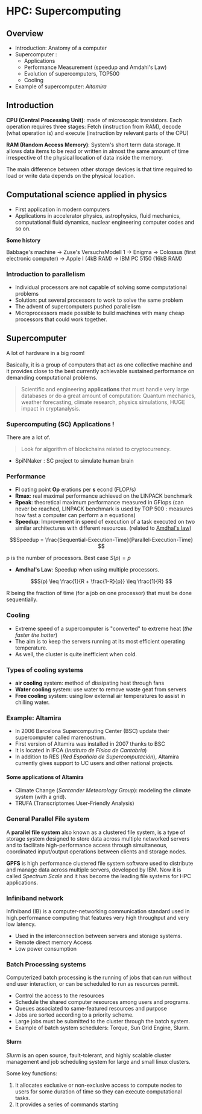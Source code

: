 # HPC: Supercomputing

## Overview

- Introduction: Anatomy of a computer
- Supercomputer :
  - Applications
  - Performance Measurement (speedup and Amdahl's Law)
  - Evolution of supercomputers, TOP500
  - Cooling
- Example of supercomputer: _Altamira_

## Introduction

**CPU (Central Processing Unit)**: made of microscopic transistors. Each operation requires three stages: Fetch (instruction from RAM), decode (what operation is) and execute (instruction by relevant parts of the CPU)

**RAM (Random Access Memory)**: System's short term data storage. It allows data items to be read or written in almost the same amount of time irrespective of the physical location of data inside the memory.

The main difference between other storage devices is that time required to load or write data depends on the physical location.

## Computational science applied in physics

- First application in modern computers
- Applications in accelerator physics, astrophysics, fluid mechanics, computational fluid dynamics, nuclear engineering computer codes and so on.

**Some history**

Babbage's machine $\rightarrow$ Zuse's VersuchsModell 1 $\rightarrow$ Enigma $\rightarrow$ Colossus (first electronic computer) $\rightarrow$ Apple I (4kB RAM) $\rightarrow$ IBM PC 5150 (16kB RAM)

### Introduction to parallelism

- Individual processors are not capable of solving some computational problems
- Solution: put several processors to work to solve the same problem
- The advent of supercomputers pushed parallelism
- Microprocessors made possible to build machines with many cheap processors that could work together.

## Supercomputer

A lot of hardware in a big room!

Basically, it is a group of computers that act as one collective machine and it provides close to the best currently achievable sustained performance on demanding computational problems.

> Scientific and engineering **applications** that must handle very large databases or do a great amount of computation: Quantum mechanics, weather forecasting, climate research, physics simulations, HUGE impact in cryptanalysis.

### Supercomputing (SC) Applications !

There are a lot of.

> Look for algorithm of blockchains related to cryptocurrency.

- SpiNNaker : SC project to simulate human brain

### Performance

- **Fl** oating point **Op** erations per **s** econd (FLOP/s)
- **Rmax**: real maximal performance achieved on the LINPACK benchmark
- **Rpeak**: theoretical maximum performance measured in GFlops (can never be reached, LINPACK benchmark is used by TOP 500 : measures how fast a computer can perform a n equations)
- **Speedup**: Improvement in speed of execution of a task executed on two similar architectures with different resources. (related to [Amdhal's law](https://www.sciencedirect.com/topics/computer-science/amdahls-law))

$$Speedup = \frac{Sequential-Execution-Time}{Parallel-Execution-Time} $$

p is the number of processors. Best case $S(p) = p$

- **Amdhal's Law**: Speedup when using multiple processors.

$$S(p) \leq \frac{1}{R + \frac{1-R}{p}} \leq \frac{1}{R} $$

R being the fraction of time (for a job on one processor) that must be done sequentially.

### Cooling

- Extreme speed of a supercomputer is "converted" to extreme heat (_the faster the hotter_)
- The aim is to keep the servers running at its most efficient operating temperature.
- As well, the cluster is quite inefficient when cold.

### Types of cooling systems

- **air cooling** system: method of dissipating heat through fans
- **Water cooling** system: use water to remove waste geat from servers
- **Free cooling** system: using low external air temperatures to assist in chilling water.

### Example: Altamira
- In 2006 Barcelona Supercomputing Center (BSC) update their supercomputer called marenostrum.
- First version of Altamira was installed in 2007 thanks to BSC
- It is located in IFCA (_Instituto de Física de Cantabria_)
- In addition to RES (_Red Española de Supercomputación_), Altamira currently gives support to UC users and other national projects.

#### Some applications of Altamira
- Climate Change (_Santander Meteorology Group_): modeling the climate system (with a grid).
- TRUFA (Transcriptomes User-Friendly Analysis)

### General Parallel File system
A **parallel file system** also known as a clustered file system, is a type of storage system designed to store data across multiple networked servers and to facilitate high-performance access through simultaneous, coordinated input/output operations between clients and storage nodes.

**GPFS** is high performance clustered file system software used to distribute and manage data across multiple servers, developed by IBM. Now it is called _Spectrum Scale_ and it has become the leading file systems for HPC applications.

### Infiniband network

Infiniband (IB) is a computer-networking communication standard used in high.performance computing that features very high throughput and very low latency.

- Used in the interconnection between servers and storage systems.
- Remote direct memory Access
- Low power consumption

### Batch Processing systems

Computerized batch processing is the running of jobs that can run without end user interaction, or can be scheduled to run as resources permit.

- Control the access to the resources
- Schedule the shared computer resources among users and programs.
- Queues associated to same-featured resources and purpose
- Jobs are sorted according to a priority scheme.
- Large jobs must be submitted to the cluster through the batch system.
- Example of batch system schedulers: Torque, Sun Grid Engine, Slurm.

#### Slurm

_Slurm_ is an open source, fault-tolerant, and highly scalable cluster management and job scheduling system for large and small linux clusters.

Some key functions:

1. It allocates exclusive or non-exclusive access to compute nodes to users for some duration of time so they can execute computational tasks.
2.  It provides a series of commands starting
